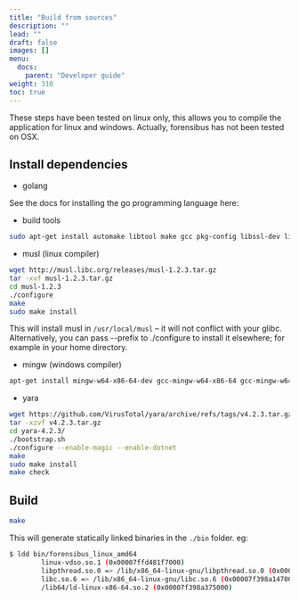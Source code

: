 ```yaml
---
title: "Build from sources"
description: ""
lead: ""
draft: false
images: []
menu:
  docs:
    parent: "Developer guide"
weight: 310
toc: true
---
```


These steps have been tested on linux only, this allows you to compile the application for linux and windows.
Actually, forensibus has not been tested on OSX.


## Install dependencies

- golang

See the docs for installing the go programming language here: [](https://go.dev/doc/install)

- build tools

```bash
sudo apt-get install automake libtool make gcc pkg-config libssl-dev libmagic-dev
```

- musl (linux compiler)

```bash
wget http://musl.libc.org/releases/musl-1.2.3.tar.gz
tar -xvf musl-1.2.3.tar.gz
cd musl-1.2.3
./configure
make
sudo make install
```
This will install musl in `/usr/local/musl` – it will not conflict with your glibc. Alternatively, you can pass --prefix to ./configure to install it elsewhere; for example in your home directory.

- mingw (windows compiler)

```bash
apt-get install mingw-w64-x86-64-dev gcc-mingw-w64-x86-64 gcc-mingw-w64 gcc-multilib -y
```

- yara

```bash
wget https://github.com/VirusTotal/yara/archive/refs/tags/v4.2.3.tar.gz
tar -xzvf v4.2.3.tar.gz
cd yara-4.2.3/
./bootstrap.sh
./configure --enable-magic --enable-dotnet
make
sudo make install
make check
```

## Build

```bash
make
```

This will generate statically linked binaries in the `./bin` folder.
eg:

```bash
$ ldd bin/forensibus_linux_amd64 
        linux-vdso.so.1 (0x00007ffd481f7000)
        libpthread.so.0 => /lib/x86_64-linux-gnu/libpthread.so.0 (0x00007f398a339000)
        libc.so.6 => /lib/x86_64-linux-gnu/libc.so.6 (0x00007f398a147000)
        /lib64/ld-linux-x86-64.so.2 (0x00007f398a375000)
```